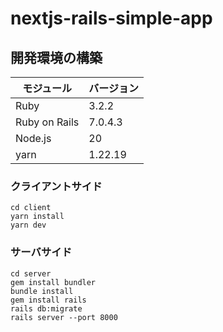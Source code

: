 # nextjs-rails-simple-app

## 開発環境の構築

| モジュール | バージョン |
| --- | --- |
| Ruby | 3.2.2 |
| Ruby on Rails | 7.0.4.3 |
| Node.js | 20 |
| yarn | 1.22.19 |

### クライアントサイド

```shell
cd client
yarn install
yarn dev
```

### サーバサイド

```shell
cd server
gem install bundler
bundle install
gem install rails
rails db:migrate
rails server --port 8000
```
